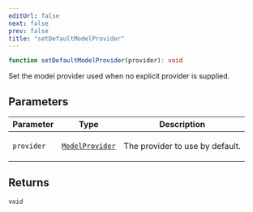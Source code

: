 ```yaml
---
editUrl: false
next: false
prev: false
title: "setDefaultModelProvider"
---
```


```ts
function setDefaultModelProvider(provider): void
```

Set the model provider used when no explicit provider is supplied.

## Parameters

<table>
<thead>
<tr>
<th>Parameter</th>
<th>Type</th>
<th>Description</th>
</tr>
</thead>
<tbody>
<tr>
<td>

`provider`

</td>
<td>

[`ModelProvider`](/openai-agents-js/openai/agents-core/interfaces/modelprovider/)

</td>
<td>

The provider to use by default.

</td>
</tr>
</tbody>
</table>

## Returns

`void`
